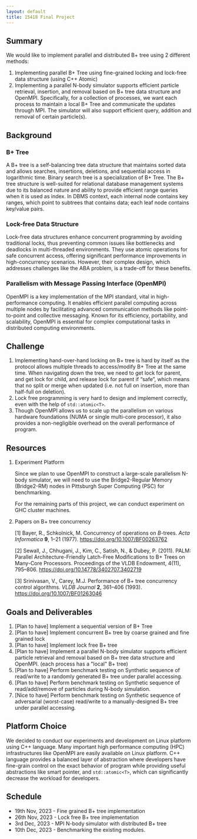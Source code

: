 ```yaml
---
layout: default
title: 15418 Final Project
---
```


## Summary

We would like to implement parallel and distributed B+ tree using 2 different methods:
1. Implementing parallel B+ Tree using fine-grained locking and lock-free data structure (using C++ Atomic)
2. Implementing a parallel N-body simulator supports efficient particle retrieval, insertion, and removal based on B+ tree data structure and OpenMPI. Specifically, for a collection of processes, we want each process to maintain a local B+ Tree and communicate the updates through MPI. The simulator will also support efficient query, addition and removal of certain particle(s).

## Background

### B+ Tree

A B+ tree is a self-balancing tree data structure that maintains sorted data and allows searches, insertions, deletions, and sequential access in logarithmic time. Binary search tree is a specialization of B+ Tree. The B+ tree structure is well-suited for relational database management systems due to its balanced nature and ability to provide efficient range queries when it is used as index. In DBMS context, each internal node contains key ranges, which point to subtrees that contains data; each leaf node contains key/value pairs.


### Lock-free Data Structure

Lock-free data structures enhance concurrent programming by avoiding traditional locks, thus preventing common issues like bottlenecks and deadlocks in multi-threaded environments. They use atomic operations for safe concurrent access, offering significant performance improvements in high-concurrency scenarios. However, their complex design, which addresses challenges like the ABA problem, is a trade-off for these benefits.

### Parallelism with Message Passing Interface (OpenMPI)

OpenMPI is a key implementation of the MPI standard, vital in high-performance computing. It enables efficient parallel computing across multiple nodes by facilitating advanced communication methods like point-to-point and collective messaging. Known for its efficiency, portability, and scalability, OpenMPI is essential for complex computational tasks in distributed computing environments.

## Challenge

1. Implementing hand-over-hand locking on B+ tree is hard by itself as the protocol allows multiple threads to access/modify B+ Tree at the same time. When navigating down the tree, we need to get lock for parent, and get lock for child, and release lock for parent if “safe”, which means that no split or merge when updated (i.e. not full on insertion, more than half-full on deletion).
2. Lock free programming is very hard to design and implement correctly, even with the help of `std::atomic<T>`.
3. Though OpenMPI allows us to scale up the parallelism on various hardware foundations (NUMA or single multi-core processor), it also provides a non-negligible overhead on the overall performance of program.

## Resources

1. Experiment Platform
    
    Since we plan to use OpenMPI to construct a large-scale parallelism N-body simulator, we will need to use the Bridge2-Regular Memory (Bridge2-RM) nodes in Pittsburgh Super Computing (PSC) for benchmarking.
    
    For the remaining parts of this project, we can conduct experiment on GHC cluster machines.
    
2. Papers on B+ tree concurrency
    
    [1] Bayer, R., Schkolnick, M. Concurrency of operations on *B*-trees. *Acta Informatica* **9**, 1–21 (1977). https://doi.org/10.1007/BF00263762
    
    [2] Sewall, J., Chhugani, J., Kim, C., Satish, N., & Dubey, P. (2011). PALM: Parallel Architecture-Friendly Latch-Free Modifications to B+ Trees on Many-Core Processors. Proceedings of the VLDB Endowment, 4(11), 795–806. https://doi.org/10.14778/3402707.3402719
    
    [3] Srinivasan, V., Carey, M.J. Performance of B+ tree concurrency control algorithms. *VLDB Journal* **2**, 361–406 (1993). https://doi.org/10.1007/BF01263046
    

## Goals and Deliverables

1. [Plan to have] Implement a sequential version of B+ Tree
2. [Plan to have] Implement concurrent B+ tree by coarse grained and fine grained lock
3. [Plan to have] Implement lock free B+ tree
4. [Plan to have] Implement a parallel N-body simulator supports efficient particle retrieval and removal based on B+ tree data structure and OpenMPI. (each process has a "local" B+ tree)
6. [Plan to have] Perform benchmark testing on Synthetic sequence of read/write to a randomly generated B+ tree under parallel accessing.
7. [Plan to have] Perform benchmark testing on Synthetic sequence of read/add/remove of particles during N-body simulation.
8. [Nice to have] Perform benchmark testing on Synthetic sequence of adversarial (worst-case) read/write to a manually-designed B+ tree under parallel accessing.

## Platform Choice

We decided to conduct our experiments and development on Linux platform using C++ language. Many important high performance computing (HPC) infrastructures like OpenMPI are easily available on Linux platform. C++ language provides a balanced layer of abstraction where developers have fine-grain control on the exact behavior of program while providing useful abstractions like smart pointer, and `std::atomic<T>`, which can significantly decrease the workload for developers.

## Schedule

* 19th Nov, 2023 - Fine grained B+ tree implementation
* 26th Nov, 2023 - Lock free B+ tree implementation
* 3rd Dec, 2023  - MPI N-body simulator with distributed B+ tree
* 10th Dec, 2023 - Benchmarking the existing modules.

